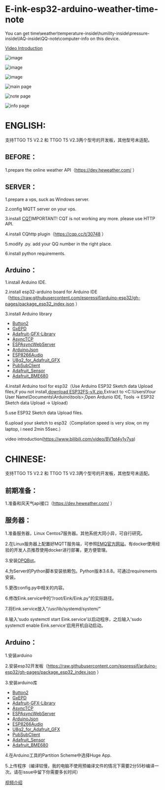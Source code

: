 # E-ink-esp32-arduino-weather-time-note
You can get time\weather\temperature-inside\humility-inside\pressure-inside\IAQ-inside\QQ-note\computer-info on this device.

[Video Introduction](https://www.bilibili.com/video/BV1pt4y1y7ya)

![image](image/image.png)

![image](image/bilibili1.png)

![image](image/bilibili2.JPG)

![main page](image/mainpage.JPG)

![note page](image/notepage.JPG)

![info page](image/infopage.JPG)

  

   

  

# ENGLISH:

支持TTGO T5 V2.2 和 TTGO T5 V2.3两个型号的开发板，其他型号未适配。

## BEFORE：

1.prepare the online weather API（https://dev.heweather.com/ ）

## SERVER：

1.prepare a vps, suck as Windows server.

2.config MQTT server on your vps.

3.install [CQT](https://www.bilibili.com/video/BV13E4113777/)IMPORTANT! CQT is not working any more. please use HTTP API.

4.install CQhttp plugin（https://cqp.cc/t/30748 ）

5.modify .py. add your QQ number in the right place.

6.install python requirements.

## Arduino：

1.install Arduino IDE.

2.install esp32-arduino board for Arduino IDE（https://raw.githubusercontent.com/espressif/arduino-esp32/gh-pages/package_esp32_index.json ）

3.install Arduino library
- [Button2](https://github.com/lewisxhe/Button2)<fork branch>
- [GxEPD](https://github.com/lewisxhe/GxEPD)<fork branch>
- [Adafruit-GFX-Library](https://github.com/adafruit/Adafruit-GFX-Library)
- [AsyncTCP](https://github.com/me-no-dev/AsyncTCP)
- [ESPAsyncWebServer](https://github.com/me-no-dev/ESPAsyncWebServer)
- [ArduinoJson](https://github.com/bblanchon/ArduinoJson/releases)
- [ESP8266Audio](https://github.com/earlephilhower/ESP8266Audio)
- [U8g2_for_Adafruit_GFX](https://github.com/olikraus/U8g2_for_Adafruit_GFX)
- [PubSubClient](https://github.com/knolleary/pubsubclient)
- [Adafruit_Sensor](https://github.com/adafruit/Adafruit_Sensor)
- [Adafruit_BME680](https://github.com/adafruit/Adafruit_BME680)

4.install Arduino tool for esp32（Use Arduino ESP32 Sketch data Upload files,if you not install,[download ESP32FS-vX.zip](https://github.com/me-no-dev/arduino-esp32fs-plugin/releases),Extract to <C:\Users\Your User Name\Documents\Arduino\tools>,Open Ardunio IDE,  Tools -> ESP32 Sketch data Upload -> Upload）

5.use ESP32 Sketch data Upload files.

6.upload your sketch to esp32（Compilation speed is very slow, on my laptop, i need 2min 55sec.）

video introduction(https://www.bilibili.com/video/BV1pt4y1y7ya)

  

  

# CHINESE:

支持TTGO T5 V2.2 和 TTGO T5 V2.3两个型号的开发板，其他型号未适配。

## 前期准备：

1.准备和风天气api接口（https://dev.heweather.com/ ）



## 服务器：

1.准备服务器，Linux Centos7服务器。其他系统大同小异，可自行研究。

2.在Linux服务器上配置好MQTT服务端，可参照[EMQ官方网站](https://www.emqx.cn/downloads#broker)。有docker使用经验的开发人员推荐使用docker进行部署，更方便管理。

3.安装[OPQBot](https://github.com/OPQBOT/OPQ/wiki/安装指南)。

4.为Server的Python脚本安装依赖包。Python版本3.6.8。可通过requirements安装。

5.更改config.py中相关的内容。

6.修改Eink.service中的“/root/Eink/Eink.py"的实际路径。

7.将Eink.service放入"/usr/lib/systemd/system/"

8.输入'sudo systemctl start Eink.service'以启动程序，之后输入'sudo systemctl enable Eink.service'启用开机自动启动。



## Arduino：

1.安装arduino

2.安装esp32开发板（https://raw.githubusercontent.com/espressif/arduino-esp32/gh-pages/package_esp32_index.json ）

3.安装arduino库
- [Button2](https://github.com/lewisxhe/Button2)<fork branch>
- [GxEPD](https://github.com/lewisxhe/GxEPD)<fork branch>
- [Adafruit-GFX-Library](https://github.com/adafruit/Adafruit-GFX-Library)
- [AsyncTCP](https://github.com/me-no-dev/AsyncTCP)
- [ESPAsyncWebServer](https://github.com/me-no-dev/ESPAsyncWebServer)
- [ArduinoJson](https://github.com/bblanchon/ArduinoJson/releases)
- [ESP8266Audio](https://github.com/earlephilhower/ESP8266Audio)
- [U8g2_for_Adafruit_GFX](https://github.com/olikraus/U8g2_for_Adafruit_GFX)
- [PubSubClient](https://github.com/knolleary/pubsubclient)
- [Adafruit_Sensor](https://github.com/adafruit/Adafruit_Sensor)
- [Adafruit_BME680](https://github.com/adafruit/Adafruit_BME680)

4.在Arduino工具的Partition Scheme中选择Huge App.

5.上传程序（编译较慢，我的电脑不使用预编译文件的情况下需要2分55秒编译一次。请在issue中留下你需要多长时间）



[视频介绍](https://www.bilibili.com/video/BV1pt4y1y7ya)



